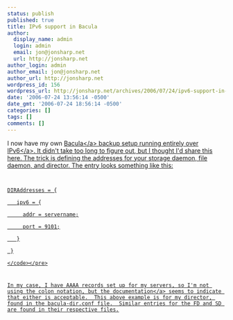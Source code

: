 ```yaml
---
status: publish
published: true
title: IPv6 support in Bacula
author:
  display_name: admin
  login: admin
  email: jon@jonsharp.net
  url: http://jonsharp.net
author_login: admin
author_email: jon@jonsharp.net
author_url: http://jonsharp.net
wordpress_id: 156
wordpress_url: http://jonsharp.net/archives/2006/07/24/ipv6-support-in-bacula/
date: '2006-07-24 13:56:14 -0500'
date_gmt: '2006-07-24 18:56:14 -0500'
categories: []
tags: []
comments: []
---
```

<p>I now have my own <a href="http:&#47;&#47;www.bacula.org">Bacula<&#47;a> backup setup running entirely over <a href="http:&#47;&#47;en.wikipedia.org&#47;wiki&#47;IPv6">IPv6<&#47;a>.  It didn't take too long to figure out, but I thought I'd share this here.  The trick is defining the addresses for your storage daemon, file daemon, and director.  The entry looks something like this:</p>
<pre><code><br />
DIRAddresses = {<br />
   ipv6 = {<br />
     addr = servername;<br />
     port = 9101;<br />
   }<br />
 }<br />
<&#47;code><&#47;pre></p>
<p>In my case, I have AAAA records set up for my servers, so I'm not using the colon notation, but the <a href="http:&#47;&#47;www.bacula.org&#47;dev-manual&#47;Storage_Daemon_Configuratio.html#SECTION000162000000000000000">documentation<&#47;a> seems to indicate that either is acceptable.  This above example is for my director, found in the bacula-dir.conf file.  Similar entries for the FD and SD are found in their respective files.</p>
